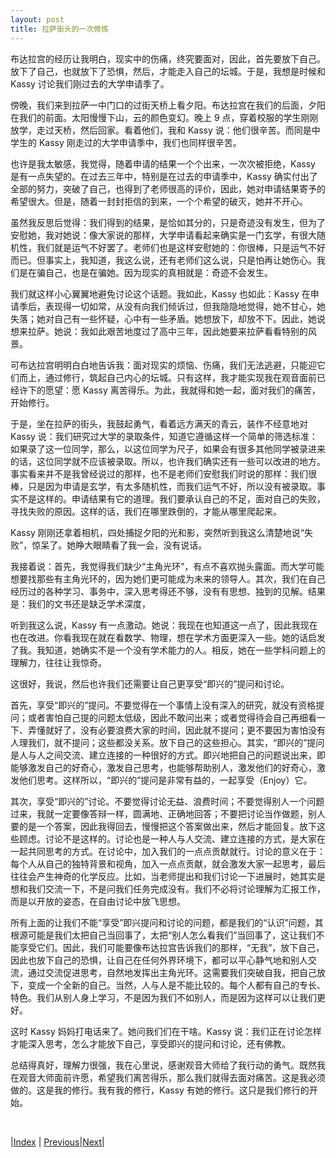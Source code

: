 ```yaml
---
layout: post
title: 拉萨街头的一次修炼
---
```


布达拉宫的经历让我明白，现实中的伤痛，终究要面对，因此，首先要放下自己。放下了自己，也就放下了恐惧，然后，才能走入自己的坛城。于是，我想是时候和 Kassy 讨论我们刚过去的大学申请季了。

傍晚，我们来到拉萨一中门口的过街天桥上看夕阳。布达拉宫在我们的后面，夕阳在我们的前面。太阳慢慢下山，云的颜色变幻。晚上 9 点，穿着校服的学生刚刚放学，走过天桥，然后回家。看着他们，我和 Kassy 说：他们很辛苦。而同是中学生的 Kassy 刚走过的大学申请季中，我们也同样很辛苦。

也许是我太敏感，我觉得，随着申请的结果一个个出来，一次次被拒绝，Kassy 是有一点失望的。在过去三年中，特别是在过去的申请季中，Kassy 确实付出了全部的努力，突破了自己，也得到了老师很高的评价，因此，她对申请结果寄予的希望很大。但是，随着一封封拒信的到来，一个个希望的破灭，她并不开心。

虽然我反思后觉得：我们得到的结果，是恰如其分的，只是奇迹没有发生，但为了安慰她，我对她说：像大家说的那样，大学申请看起来确实是一门玄学，有很大随机性，我们就是运气不好罢了。老师们也是这样安慰她的：你很棒，只是运气不好而已。但事实上，我知道，我这么说，还有老师们这么说，只是怕再让她伤心。我们是在骗自己，也是在骗她。因为现实的真相就是：奇迹不会发生。

我们就这样小心翼翼地避免讨论这个话题。我如此，Kassy 也如此：Kassy 在申请季后，表现得一切如常，从没有向我们倾诉过，但我隐隐地觉得，她不甘心，她失落；她对自己有一些怀疑，心中有一些矛盾。她想放下，却放不下。因此，她说想来拉萨。她说：我如此艰苦地度过了高中三年，因此她要来拉萨看看特别的风景。

可布达拉宫明明白白地告诉我：面对现实的烦恼、伤痛，我们无法逃避，只能迎它们而上，通过修行，筑起自己内心的坛城。只有这样，我才能实现我在观音面前已经许下的愿望：愿 Kassy 离苦得乐。为此，我就得和她一起，面对我们的痛苦，开始修行。

于是，坐在拉萨的街头，我鼓起勇气，看着远方满天的青云，装作不经意地对 Kassy 说：我们研究过大学的录取条件，知道它遵循这样一个简单的筛选标准：如果录了这一位同学，那么，以这位同学为尺子，如果会有很多其他同学被录进来的话，这位同学就不应该被录取。所以，也许我们确实还有一些可以改进的地方。事实看来并不是我曾经说过的那样，也不是老师们安慰我们时说的那样：我们很棒，只是因为申请是玄学，有太多随机性，而我们运气不好，所以没有被录取。事实不是这样的。申请结果有它的道理。我们要承认自己的不足，面对自己的失败，寻找失败的原因。这样的话，我们在哪里跌倒的，才能从哪里爬起来。

Kassy 刚刚还拿着相机，四处捕捉夕阳的光和影，突然听到我这么清楚地说“失败”，惊呆了。她睁大眼睛看了我一会，没有说话。

我接着说：首先，我觉得我们缺少“主角光环”，有点不喜欢抛头露面。而大学可能想要找那些有主角光环的，因为她们更可能成为未来的领导人。其次，我们在自己经历过的各种学习、事务中，深入思考得还不够，没有有思想、独到的见解。结果是：我们的文书还是缺乏学术深度，

听到我这么说，Kassy 有一点激动。她说：我现在也知道这一点了，因此我现在也在改进。你看我现在就在看数学、物理，想在学术方面更深入一些。她的话启发了我。我知道，她确实不是一个没有学术能力的人。相反，她在一些学科问题上的理解力，往往让我惊奇。

这很好，我说，然后也许我们还需要让自己更享受“即兴的”提问和讨论。

首先，享受“即兴的”提问。不要觉得在一个事情上没有深入的研究，就没有资格提问；或者害怕自己提的问题太低级，因此不敢问出来；或者觉得待会自己再细看一下、弄懂就好了，没有必要浪费大家的时间，因此就不提问；更不要因为害怕没有人理我们，就不提问；这些都没关系。放下自己的这些担心。其实，“即兴的”提问是人与人之间交流、建立连接的一种很好的方式。即兴地把自己的问题说出来，即能够激发自己的好奇心，激发自己思考，也能够帮助别人，激发他们的好奇心，激发他们思考。这样所以，“即兴的”提问是非常有益的，一起享受（Enjoy）它。

其次，享受“即兴的”讨论。不要觉得讨论无益、浪费时间；不要觉得别人一个问题过来，我就一定要像答辩一样，圆满地、正确地回答；不要把讨论当作做题，别人要的是一个答案，因此我得回去，慢慢把这个答案做出来，然后才能回复。放下这些顾虑。讨论不是这样的。讨论也是一种人与人交流、建立连接的方式，是大家在一起共同思考的方式。在讨论中，加入我们的一点点贡献就行。讨论的意义在于：每个人从自己的独特背景和视角，加入一点点贡献，就会激发大家一起思考，最后往往会产生神奇的化学反应。比如，当老师提出和我们讨论一下进展时，她其实是想和我们交流一下，不是问我们任务完成没有。我们不必将讨论理解为汇报工作，而是以开放的姿态，在自由讨论中放飞思想。

所有上面的让我们不能“享受”即兴提问和讨论的问题，都是我们的“认识”问题，其根源可能是我们太把自己当回事了，太把“别人怎么看我们”当回事了，这让我们不能享受它们。因此，我们可能要像布达拉宫告诉我们的那样，“无我”，放下自己，因此也放下自己的恐惧，让自己在任何外界环境下，都可以平心静气地和别人交流，通过交流促进思考，自然地发挥出主角光环。这需要我们突破自我，把自己放下，变成一个全新的自己。当然，人与人是不能比较的。每个人都有自己的专长、特色。我们从别人身上学习，不是因为我们不如别人，而是因为这样可以让我们更好。

这时 Kassy 妈妈打电话来了。她问我们们在干啥。Kassy 说：我们正在讨论怎样才能深入思考，怎么才能放下自己，享受即兴的提问和讨论，还有佛教。

总结得真好，理解力很强，我在心里说，感谢观音大师给了我行动的勇气。既然我在观音大师面前许愿，希望我们离苦得乐，那么我们就得去面对痛苦。这是我必须做的。这是我的修行。我有我的修行，Kassy 有她的修行。这只是我们修行的开始。

<br/>

|[Index](../) | [Previous](7-guanyin)|[Next](12-changtou)|
